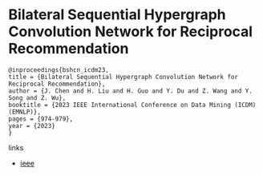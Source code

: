 # Bilateral Sequential Hypergraph Convolution Network for Reciprocal Recommendation

```
@inproceedings{bshcn_icdm23,
title = {Bilateral Sequential Hypergraph Convolution Network for Reciprocal Recommendation},
author = {J. Chen and H. Liu and H. Guo and Y. Du and Z. Wang and Y. Song and Z. Wu},
booktitle = {2023 IEEE International Conference on Data Mining (ICDM) (EMNLP)},
pages = {974-979},
year = {2023}
}
```

links
- [ieee](https://doi.org/10.1109/ICDM58522.2023.00110)
